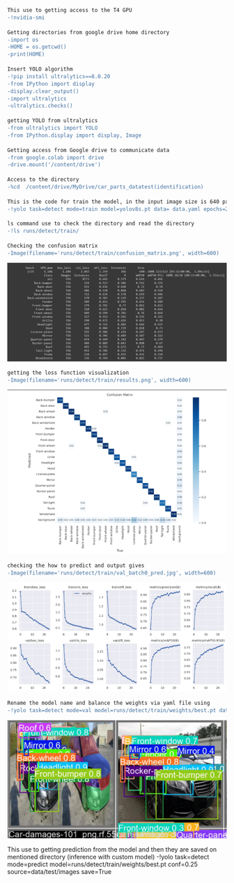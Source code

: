 ```diff
This use to getting access to the T4 GPU
-!nvidia-smi

Getting directories from google drive home directory
-import os
-HOME = os.getcwd()
-print(HOME)

Insert YOLO algorithm
-!pip install ultralytics==8.0.20
-from IPython import display
-display.clear_output()
-import ultralytics
-ultralytics.checks()

getting YOLO from ultralytics
-from ultralytics import YOLO
-from IPython.display import display, Image

Getting access from Google drive to communicate data
-from google.colab import drive
-drive.mount('/content/drive')

Access to the directory
-%cd  /content/drive/MyDrive/car_parts_datatest(identification)

This is the code for train the model, in the input image size is 640 px, used yolo version 8 small algorithm, with epochs 25.
-!yolo task=detect mode=train model=yolov8s.pt data= data.yaml epochs=25 imgsz=640 plots=True

ls command use to check the directory and read the directory
-!ls runs/detect/train/

Checking the confusion matrix
-Image(filename='runs/detect/train/confusion_matrix.png', width=600)
```
![img1](Images/1.png) 

```diff
getting the loss function visualization
-Image(filename='runs/detect/train/results.png', width=600)
```
![img1](Images/2.png)  
```diff
checking the how to predict and output gives
-Image(filename='runs/detect/train/val_batch0_pred.jpg', width=600)
```
![img1](Images/3.png) 
 
```diff
Rename the model name and balance the weights via yaml file using
-!yolo task=detect mode=val model=runs/detect/train/weights/best.pt data=data.yaml
```
![img1](Images/4.png)  



This use to getting prediction from the model and then they are saved on mentioned directory (inference with custom model)
-!yolo task=detect mode=predict model=runs/detect/train/weights/best.pt conf=0.25 source=data/test/images save=True

